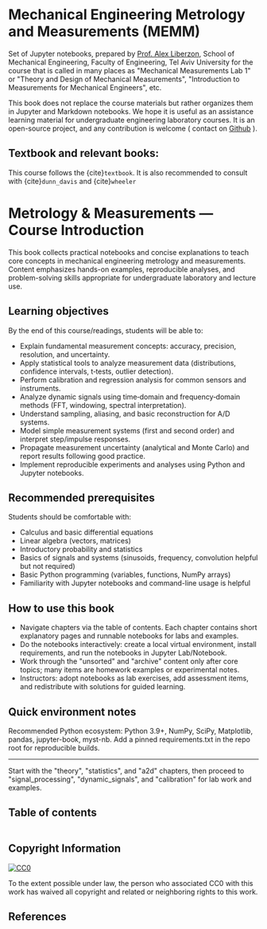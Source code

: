 # Mechanical Engineering Metrology and Measurements (MEMM)

Set of Jupyter notebooks, prepared by [Prof. Alex Liberzon](https://turbulencelab.sites.tau.ac.il), School of Mechanical Engineering, Faculty of Engineering, Tel Aviv University for the course that is called in many places as "Mechanical Measurements Lab 1" or "Theory and Design of Mechanical Measurements", "Introduction to Measurements for Mechanical Engineers", etc. 

<!-- This is a small sample book to give you a feel for how book content is
structured.
It shows off a few of the major file types and some sample content.
It does not discuss any particular topic in depth—for more information, check out [the Jupyter Book documentation](https://jupyterbook.org).
 -->
 
This book does not replace the course materials but rather organizes them in Jupyter and Markdown notebooks. We hope it is useful as an assistance learning material for undergraduate engineering laboratory courses. It is an open-source project, and any contribution is welcome ( contact on [Github](https://github.com/alexlib) ).


## Textbook and relevant books: 
This course follows the {cite}`textbook`. It is also recommended to consult with {cite}`dunn_davis` and {cite}`wheeler`


# Metrology & Measurements — Course Introduction

This book collects practical notebooks and concise explanations to teach core concepts in mechanical engineering metrology and measurements. Content emphasizes hands-on examples, reproducible analyses, and problem-solving skills appropriate for undergraduate laboratory and lecture use.

## Learning objectives
By the end of this course/readings, students will be able to:
- Explain fundamental measurement concepts: accuracy, precision, resolution, and uncertainty.
- Apply statistical tools to analyze measurement data (distributions, confidence intervals, t‑tests, outlier detection).
- Perform calibration and regression analysis for common sensors and instruments.
- Analyze dynamic signals using time‑domain and frequency‑domain methods (FFT, windowing, spectral interpretation).
- Understand sampling, aliasing, and basic reconstruction for A/D systems.
- Model simple measurement systems (first and second order) and interpret step/impulse responses.
- Propagate measurement uncertainty (analytical and Monte Carlo) and report results following good practice.
- Implement reproducible experiments and analyses using Python and Jupyter notebooks.

## Recommended prerequisites
Students should be comfortable with:
- Calculus and basic differential equations
- Linear algebra (vectors, matrices)
- Introductory probability and statistics
- Basics of signals and systems (sinusoids, frequency, convolution helpful but not required)
- Basic Python programming (variables, functions, NumPy arrays)
- Familiarity with Jupyter notebooks and command-line usage is helpful

## How to use this book
- Navigate chapters via the table of contents. Each chapter contains short explanatory pages and runnable notebooks for labs and examples.
- Do the notebooks interactively: create a local virtual environment, install requirements, and run the notebooks in Jupyter Lab/Notebook.
- Work through the "unsorted" and "archive" content only after core topics; many items are homework examples or experimental notes.
- Instructors: adopt notebooks as lab exercises, add assessment items, and redistribute with solutions for guided learning.

## Quick environment notes
Recommended Python ecosystem: Python 3.9+, NumPy, SciPy, Matplotlib, pandas, jupyter-book, myst-nb. Add a pinned requirements.txt in the repo root for reproducible builds.

---
Start with the "theory", "statistics", and "a2d" chapters, then proceed to "signal_processing", "dynamic_signals", and "calibration" for lab work and examples.


## Table of contents
```{tableofcontents}
```

## Copyright Information

<a rel="license" href="http://creativecommons.org/publicdomain/zero/1.0/">
<img src="http://i.creativecommons.org/p/zero/1.0/88x31.png" style="border-style: none;" alt="CC0" /> </a>

To the extent possible under law, <span rel="dct:publisher" resource="[_:publisher]">the person who associated CC0</span> with this work has waived all copyright and related or neighboring rights to this work.


## References
```{bibliography}
```
